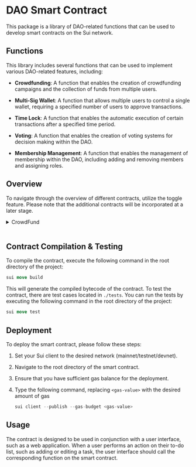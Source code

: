 # **DAO Smart Contract**

This package is a library of DAO-related functions that can be used to develop smart contracts on the Sui network.

## **Functions**
This library includes several functions that can be used to implement various DAO-related features, including:

- **Crowdfunding**: A function that enables the creation of crowdfunding campaigns and the collection of funds from multiple users.

- **Multi-Sig Wallet**: A function that allows multiple users to control a single wallet, requiring a specified number of users to approve transactions.

- **Time Lock**: A function that enables the automatic execution of certain transactions after a specified time period.

- **Voting**: A function that enables the creation of voting systems for decision making within the DAO.

- **Membership Management**: A function that enables the management of membership within the DAO, including adding and removing members and assigning roles.

## **Overview**

To navigate through the overview of different contracts, utilize the toggle feature. Please note that the additional contracts will be incorporated at a later stage.

<details>
    <summary>CrowdFund</summary>



 **`Campaign`** is a struct that represents a campaign and has the following fields: 

- **`id`**: A unique identifier for the campaign, represented as a UID.
- **`startTime`**: A Unix timestamp representing the start time of the campaign.
- **`endTime`**: A Unix timestamp representing the end time of the campaign.
- **`creator`**: The address of the user who created the campaign.
- **`donors`**: A data structure that maps addresses to the amount of funds donated by each donor. 
- **`goal`**: The fundraising goal of the campaign, represented as an unsigned 64-bit integer (`u64`).
- **`donation`**: The total amount of funds donated to the campaign so far, represented as an unsigned 64-bit integer (`u64`).
- **`treasury`**: The balance of funds held in the campaign's treasury, represented as a Balance type parameterized with the SUI coin. 

In addition, the **`CampaignCap`** struct represents a capability owned by the campaign creator, allowing them to cancel the campaign before it starts and access to the funds raised after successful completion.

The contract includes the following functions:

## `launch`

This function creates a new campaign with the given **`startTime`**, **`endTime`**, and **`goal`**. The campaign creator is the caller of this function. The **`clock`** parameter provides the current timestamp, and **`ctx`** provides information about the transaction. The function will fail if:

- **`startTime`** is less than the current time.
- **`endTime`** is less than startTime.
- **`endTime`** is more than 90 days in the future.

```rust
public entry fun launch(startTime: u64, endTime: u64, goal: u64, clock: &Clock, ctx: &mut TxContext)
```

If the function succeeds, it will emit a **`Launch`** event with information about the new campaign.

## `cancel`

This function allows the creator of a campaign to cancel it before it starts. The **`cap`** parameter is a **`CampaignCap`** object that identifies the campaign by its unique ID and the address of the creator. The **`campaign`** parameter is a mutable reference to the **`Campaign`** object associated with the campaign. The **`clock`** parameter provides the current timestamp. The function will fail if:

- The **`cap`** object does not match the creator of the campaign.
- The campaign has already started.

```rust
public entry fun cancel(cap: CampaignCap, campaign: &mut Campaign, clock: &Clock)
```

If the function succeeds, it will cancel the campaign and emit a **`Cancel`** event with the **`ID`** of the canceled campaign.

## `pledge`

This function allows a user to pledge funds to a campaign. The **`campaign`** parameter is a mutable reference to the **`Campaign`** object associated with the campaign. The payment parameter is a **`Coin<SUI>`** object representing the amount of funds being pledged. The **`clock`** parameter provides the current timestamp, and **`ctx`** provides information about the transaction. The function will fail if:

- The campaign has not started yet.
- The campaign has already ended.

```rust
public entry fun pledge(campaign: &mut Campaign, payment: Coin<SUI>, clock: &Clock, ctx: &mut TxContext)
```

If the function succeeds, it will update the donors field of the campaign to record the pledge, and emit a **`Pledge`** event with information about the pledge.

## `unpledge`

This function allows a user to withdraw a previously made pledge. The **`campaign`** parameter is a mutable reference to the **`Campaign`** object associated with the campaign. The **`amount`** parameter is the amount of funds being withdrawn. The **`clock`** parameter provides the current timestamp, and **`ctx`** provides information about the transaction. The function will fail if:

- The campaign has already ended.
- The user has not made a pledge to the campaign.
- The **`amount`** parameter is greater than the user's current pledge.

```rust
public entry fun unpledge(campaign: &mut Campaign, amount: u64, clock: &Clock, ctx: &mut TxContext)
```

If the function succeeds, it will update the donors field of the campaign to reflect the withdrawal, and emit an **`Unpledge`** event.

## `claim`

This function allows the campaign owner to withdraw funds from the campaign treasury only if the following conditions are met:

- The campaign has ended
- The goal amount has been reached or exceeded
- Funds haven't been withdrawn yet (**`Balance<SUI>`** != 0)

If the function succeeds, it will transfer the funds from the campaign treasury to the owner's account and emit a **`Claim`** event.

```rust
public entry fun claim(cap : &mut CampaignCap, campaign: &mut Campaign, clock: &Clock, ctx: &mut TxContext)
```

## `refund`

This function allows a user who has donated to a campaign to request a refund if the following conditions are met:

- The campaign has ended
- The goal amount has not been reached
- The user has donated to the campaign

```rust
public entry fun refund(campaign: &mut Campaign, clock: &Clock, ctx: &mut TxContext)
```

If the function succeeds, it will update the donors field of the campaign to reflect the refund and emit a **`Refund`** event.

</details>
<br>

## **Contract Compilation & Testing**

To compile the contract, execute the following command in the root directory of the project:

```rust
sui move build
```

This will generate the compiled bytecode of the contract. To test the contract, there are test cases located in `./tests`. You can run the tests by executing the following command in the root directory of the project:

```rust
sui move test
```

## **Deployment**

To deploy the smart contract, please follow these steps:

1. Set your Sui client to the desired network (mainnet/testnet/devnet).
2. Navigate to the root directory of the smart contract.
3. Ensure that you have sufficient gas balance for the deployment.
4. Type the following command, replacing `<gas-value>` with the desired amount of gas

    ```rust
    sui client --publish --gas-budget <gas-value>
    ```

## **Usage**

The contract is designed to be used in conjunction with a user interface, such as a web application. When a user performs an action on their to-do list, such as adding or editing a task, the user interface should call the corresponding function on the smart contract.